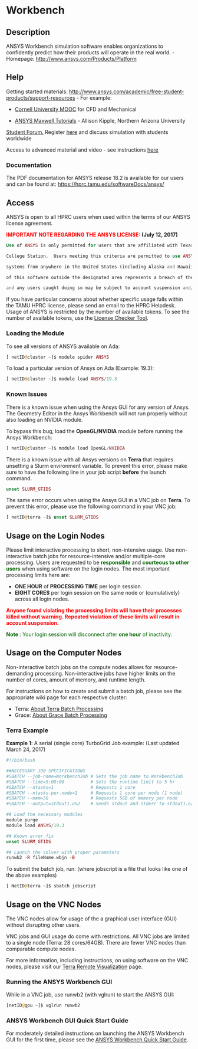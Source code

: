 # Workbench

## Description 

ANSYS Workbench simulation software enables organizations to confidently predict how their products will operate in the real world. - Homepage: http://www.ansys.com/Products/Platform

## Help

Getting started materials: http://www.ansys.com/academic/free-student-products/support-resources - For example:

* [Cornell University MOOC][1] for CFD and Mechanical

* [ANSYS Maxwell Tutorials][2] - Allison Kipple, Northern Arizona University

[Student Forum.][3] Register [here][4] and discuss simulation with students worldwide

Access to advanced material and video - see instructions [here][5]

### Documentation

The PDF documentation for ANSYS release 18.2 is available for our users and can be found at: https://hprc.tamu.edu/softwareDocs/ansys/

## Access

ANSYS is open to all HPRC users when used within the terms of our ANSYS license agreement.

**<span style="color:red"> IMPORTANT NOTE REGARDING THE ANSYS LICENSE:</span> (July 12, 2017)** 

```php
Use of ANSYS is only permitted for users that are affiliated with Texas A&M at 

College Station.  Users meeting this criteria are permitted to use ANSYS on HPRC 

systems from anywhere in the United States (including Alaska and Hawaii).  Use 

of this software outside the designated area represents a breach of the license 

and any users caught doing so may be subject to account suspension and/or other action.
```

If you have particular concerns about whether specific usage falls within the TAMU HPRC license, please send an email to the HPRC Helpdesk. Usage of ANSYS is restricted by the number of available tokens. To see the number of available tokens, use the [ License Checker Tool](/kb3/Software/useful-tools/SW@License_Checker/ "wikilink").

### Loading the Module

To see all versions of ANSYS available on Ada:

```php
[ netID@cluster ~]$ module spider ANSYS
```

To load a particular version of Ansys on Ada (Example: 19.3):

```php
[ netID@cluster ~]$ module load ANSYS/19.3
```

### Known Issues
There is a known issue when using the Ansys GUI for any version of Ansys. The Geometry Editor in the Ansys Workbench will not run properly without also loading an NVIDIA module.

To bypass this bug, load the **OpenGL/NVIDIA** module before running the Ansys Workbench:

```php
[ netID@cluster ~]$ module load OpenGL/NVIDIA
```

There is a known issue with all Ansys versions on **Terra** that requires unsetting a Slurm environment variable. To prevent this error, please make sure to have the following line in your job script **before** the launch command.

```php
unset SLURM_GTIDS
```

The same error occurs when using the Ansys GUI in a VNC job on **Terra**. To prevent this error, please use the following command in your VNC job:

```php
[ netID@terra ~]$ unset SLURM_GTIDS
```

## Usage on the Login Nodes

Please limit interactive processing to short, non-intensive usage. Use non-interactive batch jobs for resource-intensive and/or multiple-core processing. Users are requested to be **<span style="color:darkgreen">responsible</span>** and **<span style="color:darkgreen">courteous to other users</span>** when using software on the login nodes. 
The most important processing limits here are:

* **ONE HOUR** of **PROCESSING TIME** per login session.
* **EIGHT CORES** per login session on the same node or (cumulatively) across all login nodes.

**<span style="color:red"> Anyone found violating the processing limits will have their processes killed without warning. Repeated violation of these limits will result in account suspension.</span>**

**<span style="color:darkgreen">Note </span>**: <span style="color:darkgreen">Your login session will disconnect after</span> **<span style = "color:darkgreen">one hour</span>** <span style="color:darkgreen">of inactivity. </span>

## Usage on the Computer Nodes

Non-interactive batch jobs on the compute nodes allows for resource-demanding processing. Non-interactive jobs have higher limits on the number of cores, amount of memory, and runtime length. 

For instructions on how to create and submit a batch job, please see the appropriate wiki page for each respective cluster: 

  - Terra: [ About Terra Batch Processing](/kb3/User-Guides/Terra/Terra@Batch/ "wikilink")
  - Grace: [ About Grace Batch Processing](/kb3/User-Guides/Grace/Grace@Batch/ "wikilink")

### Terra Example

**Example 1**: A serial (single core) TurboGrid Job example: (Last updated March 24, 2017)

```php
#!/bin/bash

##NECESSARY JOB SPECIFICATIONS
#SBATCH --job-name=WorkbenchJob # Sets the job name to WorkbenchJob
#SBATCH --time=5:00:00          # Sets the runtime limit to 5 hr
#SBATCH --ntasks=1              # Requests 1 core
#SBATCH --ntasks-per-node=1     # Requests 1 core per node (1 node)
#SBATCH --mem=5G                # Requests 5GB of memory per node
#SBATCH --output=stdout1.o%J    # Sends stdout and stderr to stdout1.o[jobID]

## Load the necessary modules
module purge
module load ANSYS/19.3

## Known error fix
unset SLURM_GTIDS 

## Launch the solver with proper parameters
runwb2 -R fileName.wbjn -B
```

To submit the batch job, run: (where jobscript is a file that looks like one of the above examples)

```php
[ NetID@terra ~]$ sbatch jobscript
```

## Usage on the VNC Nodes

The VNC nodes allow for usage of the a graphical user interface (GUI) without disrupting other users.

VNC jobs and GUI usage do come with restrictions. All VNC jobs are limited to a single node (Terra: 28 cores/64GB). There are fewer VNC nodes than comparable compute nodes.

For more information, including instructions, on using software on the VNC nodes, please visit our [Terra Remote
Visualization](/kb3/Software/useful-tools/SW@Remote-Viz/) page.

### Running the ANSYS Workbench GUI

While in a VNC job, use runwb2 (with vglrun) to start the ANSYS GUI:

```php
[netID@gpu ~]$ vglrun runwb2
```

### ANSYS Workbench GUI Quick Start Guide

For moderately detailed instructions on launching the ANSYS Workbench GUI for the first time, please see the [ ANSYS Workbench Quick Start
Guide](/kb3/Software/ANSYS/SW@ANSYS@Workbench@QuickStart/ "wikilink").


[1]: https://www.edx.org/course/hands-introduction-engineering-cornellx-engr2000x-0
[2]: https://nau.edu/CEFNS/Engineering/Mechanical/Research-and-Labs/Energy/Education/Air-X-Simulation/
[3]: https://studentcommunity.ansys.com/
[4]: https://studentcommunity.ansys.com/
[5]: https://studentcommunity.ansys.com/thread/experience-our-new-online-help/
